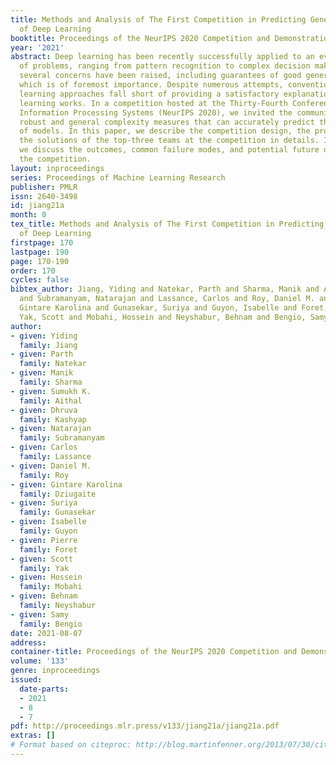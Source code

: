 ```yaml
---
title: Methods and Analysis of The First Competition in Predicting Generalization
  of Deep Learning
booktitle: Proceedings of the NeurIPS 2020 Competition and Demonstration Track
year: '2021'
abstract: Deep learning has been recently successfully applied to an ever larger number
  of problems, ranging from pattern recognition to complex decision making. However,
  several concerns have been raised, including guarantees of good generalization,
  which is of foremost importance. Despite numerous attempts, conventional statistical
  learning approaches fall short of providing a satisfactory explanation on why deep
  learning works. In a competition hosted at the Thirty-Fourth Conference on Neural
  Information Processing Systems (NeurIPS 2020), we invited the community to design
  robust and general complexity measures that can accurately predict the generalization
  of models. In this paper, we describe the competition design, the protocols, and
  the solutions of the top-three teams at the competition in details. In addition,
  we discuss the outcomes, common failure modes, and potential future directions for
  the competition.
layout: inproceedings
series: Proceedings of Machine Learning Research
publisher: PMLR
issn: 2640-3498
id: jiang21a
month: 0
tex_title: Methods and Analysis of The First Competition in Predicting Generalization
  of Deep Learning
firstpage: 170
lastpage: 190
page: 170-190
order: 170
cycles: false
bibtex_author: Jiang, Yiding and Natekar, Parth and Sharma, Manik and Aithal, Sumukh K and Kashyap, Dhruva
  and Subramanyam, Natarajan and Lassance, Carlos and Roy, Daniel M. and Dziugaite,
  Gintare Karolina and Gunasekar, Suriya and Guyon, Isabelle and Foret, Pierre and
  Yak, Scott and Mobahi, Hossein and Neyshabur, Behnam and Bengio, Samy
author:
- given: Yiding
  family: Jiang
- given: Parth
  family: Natekar
- given: Manik
  family: Sharma
- given: Sumukh K.
  family: Aithal   
- given: Dhruva
  family: Kashyap
- given: Natarajan
  family: Subramanyam
- given: Carlos
  family: Lassance
- given: Daniel M.
  family: Roy
- given: Gintare Karolina
  family: Dziugaite
- given: Suriya
  family: Gunasekar
- given: Isabelle
  family: Guyon
- given: Pierre
  family: Foret
- given: Scott
  family: Yak
- given: Hossein
  family: Mobahi
- given: Behnam
  family: Neyshabur
- given: Samy
  family: Bengio
date: 2021-08-07
address:
container-title: Proceedings of the NeurIPS 2020 Competition and Demonstration Track
volume: '133'
genre: inproceedings
issued:
  date-parts:
  - 2021
  - 8
  - 7
pdf: http://proceedings.mlr.press/v133/jiang21a/jiang21a.pdf
extras: []
# Format based on citeproc: http://blog.martinfenner.org/2013/07/30/citeproc-yaml-for-bibliographies/
---
```

